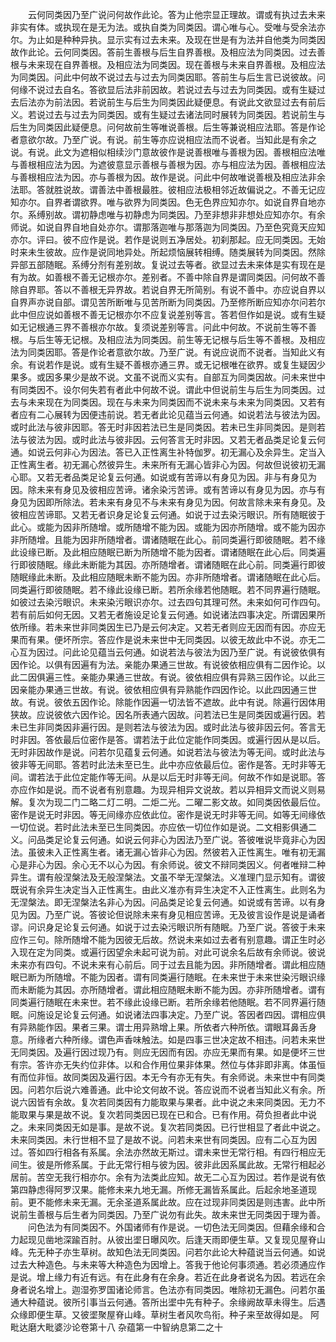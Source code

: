 <!-- { "loadSidebar": true } -->
　　云何同类因乃至广说问何故作此论。答为止他宗显正理故。谓或有执过去未来非实有体。或执现在是无为法。或执自类为同类因。谓心唯与心。受唯与受余法亦尔。为止如是种种异执。显示实有过去未来。及现在世是有为法并自他类为同类因故作此论。云何同类因。答前生善根与后生自界善根。及相应法为同类因。过去善根与未来现在自界善根。及相应法为同类因。现在善根与未来自界善根。及相应法为同类因。问此中何故不说过去与过去为同类因耶。答前生与后生言已说彼故。问何缘不说过去自名。答欲显后法非前因故。若说过去与过去为同类因。或有生疑过去后法亦为前法因。若说前生与后生为同类因此疑便息。有说此文欲显过去有前后义。若说过去与过去为同类因。或有生疑过去诸法同时展转为同类因。若说前生与后生为同类因此疑便息。问何故前生等唯说善根。后生等兼说相应法耶。答是作论者意欲尔故。乃至广说。有说。前生等亦应说相应法而不说者。当知此是有余之说。有说。此文为遮相似相续沙门意故彼作是说善根唯与善根为因。善根相应法唯与善根相应法为因。为遮彼意显示善根与善根为因。亦与相应法为因。善根相应法与善根相应法为因。亦与善根为因。故作是说。问此中何故唯说善根及相应法非余法耶。答就胜说故。谓善法中善根最胜。彼相应法极相邻近故偏说之。不善无记应知亦尔。自界者谓欲界。唯与欲界为同类因。色无色界应知亦尔。如说自界自地亦尔。系缚别故。谓初静虑唯与初静虑为同类因。乃至非想非非想处应知亦尔。有余师说。如说自界自地自处亦尔。谓那落迦唯与那落迦为同类因。乃至色究竟天应知亦尔。评曰。彼不应作是说。若作是说则五净居处。初刹那起。应无同类因。无始时来未生彼故。应作是说同地异处。所起烦恼展转相缚。随类展转为同类因。然除异部五部随眠。系缚分剂有差别故。复说过去等者。欲显过去未来体是实有现在是有为故。如善根不善无记根亦尔。差别者。不善中除自界是谓同类因。问何故不善除自界耶。答以不善根无异界故。若说自界无所简别。有说不善中。亦应说自界以自界声亦说自部。谓见苦所断唯与见苦所断为同类因。乃至修所断应知亦尔问若尔此中但应说如善根不善无记根亦尔不应复说差别等言。答若但作如是说。或有生疑如无记根通三界不善根亦尔故。复须说差别等言。问此中何故。不说前生等不善根。与后生等无记根。及相应法为同类因。前生等无记根与后生等不善根。及相应法为同类因耶。答是作论者意欲尔故。乃至广说。有说应说而不说者。当知此义有余。有说若作是说。或有生疑不善根亦通三界。或无记根唯在欲界。或复生疑因少果多。或因多果少是故不说。文虽不说而义实有。自部互为同类因故。问未来世中有同类因不。设尔何失若有者此中何故不说。谓此中但说前生与后生为同类因。过去与未来现在为同类因。现在与未来为同类因而不说未来与未来为同类因。又若有者应有二心展转为因便违前说。若无者此论见蕴当云何通。如说若法与彼法为因。或时此法与彼非因耶。答无时非因若法已生是同类因。若未已生非同类因。是则若法与彼法为因。或时此法与彼非因。云何答言无时非因。又若无者品类足论复云何通。如说云何非心为因法。答已入正性离生补特伽罗。初无漏心及余异生。定当入正性离生者。初无漏心然彼异生。未来所有无漏心皆非心为因。何故但说彼初无漏心耶。又若无者品类足论复云何通。如说或有苦谛以有身见为因。非与有身见为因。除未来有身见及彼相应苦谛。诸余染污苦谛。或有苦谛以有身见为因。亦与有身见为因即所除法。若未来有身见不与未来有身见为因。何故言除未来有身见。及彼相应苦谛耶。又若无者识身足论复云何通。如说于过去染污眼识。所有随眠彼于此心。或能为因非所随增。或所随增不能为因。或能为因亦所随增。或不能为因亦非所随增。且能为因非所随增者。谓诸随眠在此心。前同类遍行即彼随眠。若不缘此设缘已断。及此相应随眠已断为所随增不能为因者。谓诸随眠在此心后。同类遍行即彼随眠。缘此未断能为其因。亦所随增者。谓诸随眠在此心前。同类遍行即彼随眠缘此未断。及此相应随眠未断不能为因。亦非所随增者。谓诸随眠在此心后。同类遍行即彼随眠。若不缘此设缘已断。若所余缘若他随眠。若不同界遍行随眠。如彼过去染污眼识。未来染污眼识亦尔。过去四句其理可然。未来如何可作四句。若有前后如何无因。又若无者施设足论复云何通。如说诸法四事决定。所谓因果所依所缘。若未来世非同类因生已乃是云何决定。又若无者则应无因而有因。亦应无果而有果。便坏所宗。答应作是说未来世中无同类因。以彼无故此中不说。亦无二心互为因过。问此论见蕴当云何通。如说若法与彼法为因乃至广说。有说彼依俱有因作论。以俱有因遍有为法。亲能办果通三世故。有说彼依相应俱有二因作论。以此二因俱遍三性。亲能办果通三世故。有说。彼依相应俱有异熟三因作论。以此三因亲能办果通三世故。有说。彼依相应俱有异熟能作四因作论。以此四因通三世故。有说。彼依五因作论。除能作因遍一切法皆不遮故。此中有说。除遍行因体用狭故。应说彼依六因作论。因名所表通六因故。问若法已生是同类因或遍行因。若未已生非同类因非遍行因。是则若法与彼法为因。或时此法与彼非因云何。答言无时非因。答依最后位密作是答。谓若法于此位定能作同类因。或遍行因从是以后。无时非因故作是说。问若尔见蕴复云何通。如说若法与彼法为等无间。或时此法与彼非等无间耶。答若时此法未至已生。此中亦应依最后位。密作是答。无时非等无间。谓若法于此位定能作等无间。从是以后无时非等无间。何故不作如是说耶。答亦应作如是说。而不说者有别意趣。为现异相异文说故。若以异相异文而说义则易解。复次为现二门二略二灯二明。二炬二光。二曜二影文故。如同类因依最后位。密作是说无时非因。等无间缘亦应依此位。密作是说无时非等无间。如等无间缘依一切位说。若时此法未至已生同类因。亦应依一切位作如是说。二文相影俱通二义。问品类足论复云何通。如说云何非心为因法乃至广说。答彼唯说毕竟非心为因法。虽彼未入正性离生者。诸无漏心皆非心为因。然彼若入正性离生。唯有初无漏心是非心为因。余心无不以心为因。有余师说。彼文不辩同类因义。何者唯辩二种异生。谓有般涅槃法及无般涅槃法。文虽不举无涅槃法。义准理门显示知有。谓彼既说有余异生决定当入正性离生。由此义准亦有异生决定不入正性离生。此则名为无涅槃法。即无涅槃法名非心为因。问品类足论复云何通。如说或有苦谛。以有身见为因。乃至广说。答彼论但说除未来有身见相应苦谛。无及彼言设作是说是诵者谬。问识身足论复云何通。如说于过去染污眼识所有随眠。乃至广说。答彼于未来应作三句。除所随增不能为因彼无后故。然说未来如过去者有别意趣。谓正生时必入现在定为同类。或遍行因望余未起可说为前。对此可说余名后故有余师说。彼说未来亦有四句。不说未来有心前后。同于过去且能为因。非所随增者。谓此相应随眠已断为所随增。不能为因者。谓有同类遍行随眠。在未来世于未来世染污眼识缘而未断能为其因。亦所随增者。谓此相应随眠未断不能为因。亦非所随增者。谓有同类遍行随眠在未来世。若不缘此设缘已断。若所余缘若他随眠。若不同界遍行随眠。问施设足论复云何通。如说诸法四事决定。乃至广说。答因者四因。谓相应俱有异熟能作因。果者三果。谓士用异熟增上果。所依者六种所依。谓眼耳鼻舌身意。所缘者六种所缘。谓色声香味触法。如是四事三世决定故不相违。问若未来世无同类因。及遍行因过现乃有。则应无因而有因。亦应无果而有果。如是便坏三世有宗。答许亦无失约位非体。以和合作用位果非体果。然位与体非即非离。体虽恒有而位非恒。故同类因及遍行因。本无今有亦无有失。有余师说。未来世中有同类因。问若尔后说六难善通。此中论文何故不说。答应说而不说者当知此义有余。所说六因皆有余故。复次若同类因有力能取果与果者。此中说之未来同类因。无力不能取果与果是故不说。复次若同类因已现在已和合。已有作用。荷负担者此中说之。未来同类因无如是事。是故不说。复次若同类因。已行世相显了者此中说之。未来同类因。未行世相不显了是故不说。问若未来世有同类因。应有二心互为因过。答如四行相各有系属。余法亦然故无斯过。谓未来世无常行相。有四行相应无间生。彼是所修系属。于此无常行相与彼为因。彼非此因系属此故。无常行相起必居前。苦空无我行相亦尔。余有为法类此应知。故无二心互为因过。若作是说有依第四静虑得阿罗汉果。能修未来九地无漏。所修无漏皆系属此。后起余地圣道现前。更不能修未来无漏。无余圣道系属此故。应在过现非同类因是则违害。此中所说前生善根与后生者为同类因。乃至广说勿有此失。故未来世无同类因于理为善。
　　问色法为有同类因不。外国诸师有作是说。一切色法无同类因。但藉余缘和合力起现见凿地深踰百肘。从彼出埿日曝风吹。后逢天雨即便生草。又复现见屋脊山峰。先无种子亦生草树。故知色法无同类因。问若尔此论大种蕴说当云何通。如说过去大种造色。与未来等大种造色为因增上。答我于他论何事须通。若必须通应作是说。增上缘力有近有远。有在此身有在余身。若近在此身者说名为因。若远在余身者说名增上。迦湿弥罗国诸论师言。色法亦有同类因。唯除初无漏色。问若尔虽通大种蕴说。彼所引事当云何通。答所出埿中先有种子。余缘阙故草未得生。后遇众缘即便生草。又彼埿聚屋脊山峰。草树生者风吹鸟衔。种子来至故得如是。
阿毗达磨大毗婆沙论卷第十八
杂蕴第一中智纳息第二之十
